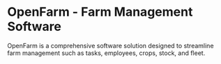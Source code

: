 # OpenFarm - Farm Management Software

OpenFarm is a comprehensive software solution designed to streamline farm management such as tasks, employees, crops, stock, and fleet. 
